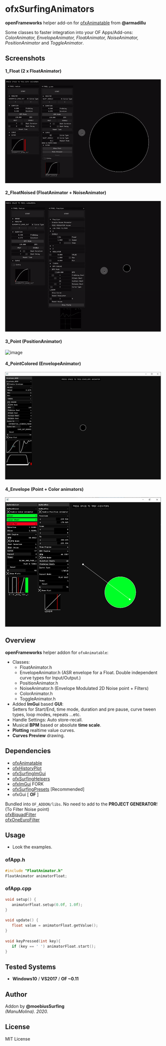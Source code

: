 # ofxSurfingAnimators

**openFrameworks** helper add-on for [ofxAnimatable](https://github.com/armadillu/ofxAnimatable) from **@armadillu**  
 
Some classes to faster integration into your OF Apps/Add-ons:  
*ColorAnimator, EnvelopeAnimator, FloatAnimator, NoiseAnimator, PositionAnimator* and *ToggleAnimator*.

## Screenshots

#### 1_Float (2 x FloatAnimator)
![gif](/docs/readme_images/1_example_Float.gif?raw=true "gif")  

#### 2_FloatNoised (FloatAnimator + NoiseAnimator)
![gif](/docs/readme_images/2_example_FloatNoised.gif?raw=true "gif")  

#### 3_Point (PositionAnimator)
![image](/docs/readme_images/_.PNG?raw=true "image")

#### 4_PointColored (EnvelopeAnimator)
![image](/docs/readme_images/3_example_PointColored.PNG?raw=true "image")

#### 4_Envelope (Point + Color animators)
![image](/docs/readme_images/4_example_Envelope.PNG?raw=true "image")
 	
## Overview
**openFrameworks** helper addon for ```ofxAnimatable```:
* Classes:
   * FloatAnimator.h
   * EnvelopeAnimator.h (ASR envelope for a Float. Double independent curve types for Input/Output.)
   * PositionAnimator.h
   * NoiseAnimator.h (Envelope Modulated 2D Noise point + Filters)
   * ColorAnimator.h
   * ToggleAnimator.h
* Added **ImGui** based **GUI**:  
Setters for Start/End, time mode, duration and pre pause, curve tween types, loop modes, repeats ...etc. 
* Handle Settings: Auto store-recall.
* Musical **BPM** based or absolute **time scale**.
* **Plotting** realtime value curves.
* **Curves Preview** drawing.

## Dependencies
* [ofxAnimatable](https://github.com/armadillu/ofxAnimatable)  
* [ofxHistoryPlot](https://github.com/moebiussurfing/ofxHistoryPlot)  
* [ofxSurfingImGui](https://github.com/moebiussurfing/ofxSurfingImGui)  
* [ofxSurfingHelpers](https://github.com/moebiussurfing/ofxSurfingHelpers)  
* [ofxImGui](https://github.com/Daandelange/ofxImGui/) FORK
* [ofxSurfingPresets](https://github.com/moebiussurfing/ofxSurfingPresets) [Recommended]  
* ofxGui [ **OF** ]

Bundled into ```OF_ADDON/libs```. No need to add to the **PROJECT GENERATOR**!    
(To Filter Noise point)  
[ofxBiquadFilter](https://github.com/dzlonline/ofxBiquadFilter)  
[ofxOneEuroFilter](https://github.com/i-n-g-o/ofxOneEuroFilter)

## Usage
- Look the examples.

### ofApp.h
```.c++
#include "FloatAnimator.h"
FloatAnimator animatorFloat;
```

### ofApp.cpp
```.c++
void setup() {
   animatorFloat.setup(0.0f, 1.0f);
}

void update() {
   float value = animatorFloat.getValue();
}

void keyPressed(int key){
   if (key == ' ') animatorFloat.start();
}
```

## Tested Systems
- **Windows10** / **VS2017** / **OF ~0.11**

## Author
Addon by **@moebiusSurfing**  
*(ManuMolina). 2020.*

## License
MIT License
